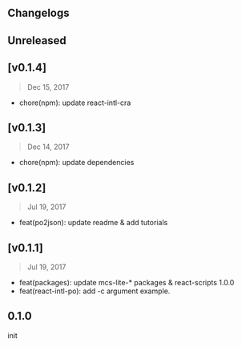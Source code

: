 ## Changelogs

## Unreleased

## [v0.1.4]
> Dec 15, 2017
* chore(npm): update react-intl-cra

## [v0.1.3]
> Dec 14, 2017

* chore(npm): update dependencies

## [v0.1.2]
> Jul 19, 2017

* feat(po2json): update readme & add tutorials

## [v0.1.1]
> Jul 19, 2017

* feat(packages): update mcs-lite-* packages & react-scripts 1.0.0
* feat(react-intl-po): add -c argument example.

## 0.1.0

init
